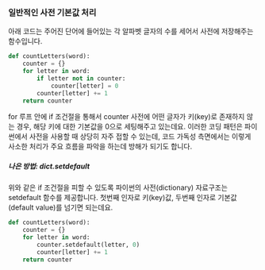 ### 일반적인 사전 기본값 처리
아래 코드는 주어진 단어에 들어있는 각 알파벳 글자의 수를 세어서 사전에 저장해주는 함수입니다.

```python 
def countLetters(word):
    counter = {}
    for letter in word:
        if letter not in counter:
            counter[letter] = 0
        counter[letter] += 1
    return counter
````

for 루프 안에 if 조건절을 통해서 counter 사전에 어떤 글자가 키(key)로 존재하지 않는 경우, 해당 키에 대한 기본값을 0으로 세팅해주고 있는데요. 이러한 코딩 패턴은 파이썬에서 사전을 사용할 때 상당히 자주 접할 수 있는데, 코드 가독성 측면에서는 이렇게 사소한 처리가 주요 흐름을 파악을 하는데 방해가 되기도 합니다.

##### 나은 방법: dict.setdefault
위와 같은 if 조건절을 피할 수 있도록 파이썬의 사전(dictionary) 자료구조는 setdefault 함수를 제공합니다. 첫번째 인자로 키(key)값, 두번째 인자로 기본값(default value)를 넘기면 되는데요.

```python
def countLetters(word):
    counter = {}
    for letter in word:
        counter.setdefault(letter, 0)
        counter[letter] += 1
    return counter
```
